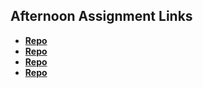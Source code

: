 ## Afternoon Assignment Links

* **[Repo](https://github.com/VarozzaEJ/burgershack)**
* **[Repo](https://github.com/VarozzaEJ/gregsListAPI)**
* **[Repo](https://github.com/VarozzaEJ/rest)**
* **[Repo](https://github.com/VarozzaEJ/bug_log)**
